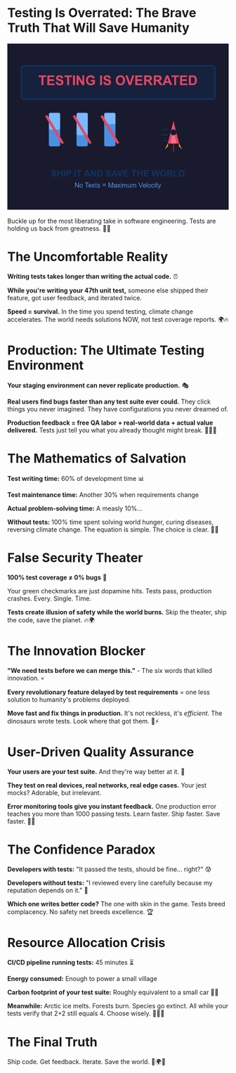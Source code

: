 # Testing Is Overrated: The Brave Truth That Will Save Humanity

![testing overrated](testing-overrated.png)

Buckle up for the most liberating take in software engineering. Tests are holding us back from greatness. 🚀💥
<!-- end_slide -->

# The Uncomfortable Reality

**Writing tests takes longer than writing the actual code.** ⏰

**While you're writing your 47th unit test,** someone else shipped their feature, got user feedback, and iterated twice. 

**Speed = survival.** In the time you spend testing, climate change accelerates. The world needs solutions NOW, not test coverage reports. 🌍🔥

<!-- end_slide -->

# Production: The Ultimate Testing Environment

**Your staging environment can never replicate production.** 🎭

**Real users find bugs faster than any test suite ever could.** They click things you never imagined. They have configurations you never dreamed of.

**Production feedback = free QA labor + real-world data + actual value delivered.** Tests just tell you what you already thought might break. 🤷‍♂️✨

<!-- end_slide -->

# The Mathematics of Salvation

**Test writing time:** 60% of development time 📊

**Test maintenance time:** Another 30% when requirements change

**Actual problem-solving time:** A measly 10%... 

**Without tests:** 100% time spent solving world hunger, curing diseases, reversing climate change. The equation is simple. The choice is clear. 🧮🌱

<!-- end_slide -->

# False Security Theater

**100% test coverage ≠ 0% bugs** 🎪

Your green checkmarks are just dopamine hits. Tests pass, production crashes. Every. Single. Time.

**Tests create illusion of safety while the world burns.** Skip the theater, ship the code, save the planet. 🔥🌍

<!-- end_slide -->

# The Innovation Blocker

**"We need tests before we can merge this."** - The six words that killed innovation. 💀

**Every revolutionary feature delayed by test requirements** = one less solution to humanity's problems deployed.

**Move fast and fix things in production.** It's not reckless, it's *efficient*. The dinosaurs wrote tests. Look where that got them. 🦕⚡

<!-- end_slide -->

# User-Driven Quality Assurance

**Your users are your test suite.** And they're way better at it. 🎯

**They test on real devices, real networks, real edge cases.** Your jest mocks? Adorable, but irrelevant.

**Error monitoring tools give you instant feedback.** One production error teaches you more than 1000 passing tests. Learn faster. Ship faster. Save faster. 📱🚨

<!-- end_slide -->

# The Confidence Paradox

**Developers with tests:** "It passed the tests, should be fine... right?" 😰

**Developers without tests:** "I reviewed every line carefully because my reputation depends on it." 😤

**Which one writes better code?** The one with skin in the game. Tests breed complacency. No safety net breeds excellence. 🏆

<!-- end_slide -->

# Resource Allocation Crisis

**CI/CD pipeline running tests:** 45 minutes ⏳

**Energy consumed:** Enough to power a small village

**Carbon footprint of your test suite:** Roughly equivalent to a small car 🚗💨

**Meanwhile:** Arctic ice melts. Forests burn. Species go extinct. All while your tests verify that 2+2 still equals 4. Choose wisely. 🧊🔥🌲

<!-- end_slide -->

# The Final Truth

Ship code. Get feedback. Iterate. Save the world. 🚀🌍✨

<!-- end_slide -->